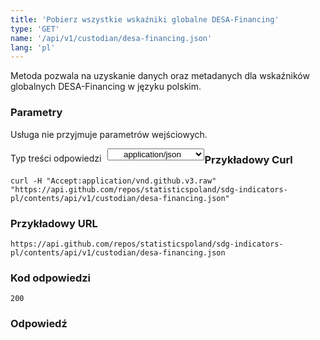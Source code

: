 ```yaml
---
title: 'Pobierz wszystkie wskaźniki globalne DESA-Financing'
type: 'GET'
name: '/api/v1/custodian/desa-financing.json'
lang: 'pl'
---
```


Metoda pozwala na uzyskanie danych oraz metadanych dla wskaźników globalnych DESA-Financing w języku polskim.

### Parametry

<p>Usługa nie przyjmuje parametrów wejściowych.</p>

<p style='float:left;margin-top: 7px;'>Typ treści odpowiedzi</p>
<select style='float:left;padding: 0px 15px;width: 155px;margin-left: 10px;text-align-last: center;'>
  <option>application/json</option>
</select>

<div id='example1'>

<h3 id="przykładowy-curl">Przykładowy Curl</h3>

<p><code class="highlighter-rouge">curl -H "Accept:application/vnd.github.v3.raw" "https://api.github.com/repos/statisticspoland/sdg-indicators-pl/contents/api/v1/custodian/desa-financing.json"</code></p>

<h3 id="przykładowy-url">Przykładowy URL</h3>

<p><code class="highlighter-rouge">https://api.github.com/repos/statisticspoland/sdg-indicators-pl/contents/api/v1/custodian/desa-financing.json</code></p>

<h3 id="przykładowy-kod-odpowiedzi">Kod odpowiedzi</h3>

<p><code class="highlighter-rouge">200</code></p>

<h3 id="przykładowa-odpowiedź">Odpowiedź</h3>

<p><code class="highlighter-rouge" id="show-data-desa-financing">
</code></p>

</div>


<script>

$.getJSON('http://sdg.gov.pl/api/v1/custodian/desa-financing.json', function(data) {
    $('#show-data-desa-financing').html(JSON.stringify(data, null, 2));
});

</script>
